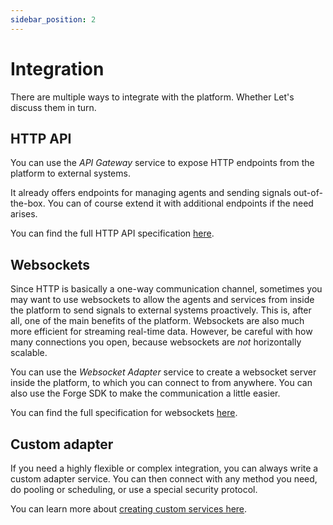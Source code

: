 ```yaml
---
sidebar_position: 2
---
```


# Integration
There are multiple ways to integrate with the platform. Whether Let's discuss them in turn.


## HTTP API
You can use the _API Gateway_ service to expose HTTP endpoints from the platform to external systems.

It already offers endpoints for managing agents and sending signals out-of-the-box. You can of course extend it with additional
endpoints if the need arises.

You can find the full HTTP API specification [here](/api).


## Websockets
Since HTTP is basically a one-way communication channel, sometimes you may want to use websockets to allow the agents
and services from inside the platform to send signals to external systems proactively. This is, after all, one of the
main benefits of the platform. Websockets are also much more efficient for streaming real-time data. However, be careful
with how many connections you open, because websockets are *not* horizontally scalable.

You can use the _Websocket Adapter_ service to create a websocket server inside the platform, to which you can connect
to from anywhere. You can also use the Forge SDK to make the communication a little easier.

You can find the full specification for websockets [here](pathname:///asyncapi).


## Custom adapter
If you need a highly flexible or complex integration, you can always write a custom adapter service. You can then
connect with any method you need, do pooling or scheduling, or use a special security protocol.

You can learn more about [creating custom services here](../Platform%20architecture/service-creation).
